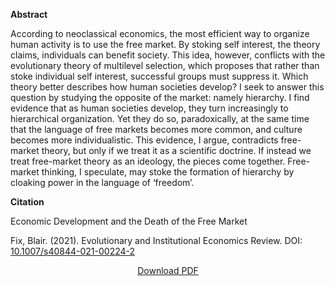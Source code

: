 
<b>Abstract</b>

According to neoclassical economics, the most efficient way to organize human activity is to use the free market. By stoking self interest, the theory claims, individuals can benefit society. This idea, however, conflicts with the evolutionary theory of multilevel selection, which proposes that rather than stoke individual self interest, successful groups must suppress it. Which theory better describes how human societies develop? I seek to answer this question by studying the opposite of the market: namely hierarchy. I find evidence that as human societies develop, they turn increasingly to hierarchical organization. Yet they do so, paradoxically, at the same time that the language of free markets becomes more common, and culture becomes more individualistic. This evidence, I argue, contradicts free-market theory, but only if we treat it as a scientific doctrine. If instead we treat free-market theory as an ideology, the pieces come together. Free-market thinking, I speculate, may stoke the formation of hierarchy by cloaking power in the language of ‘freedom’. 

<b>Citation</b>

Economic Development and the Death of the Free Market

Fix, Blair. (2021). Evolutionary and Institutional Economics Review. DOI: <a href="https://link.springer.com/article/10.1007%2Fs40844-021-00224-2">10.1007/s40844-021-00224-2</a> 


<div style="text-align:center">
<a href="https://capitalaspower.com/wp-content/uploads/2021/09/Fix_free_market.pdf">Download PDF</a>
</div>



